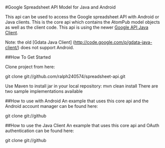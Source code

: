 #Google Spreadsheet API Model for Java and Android

This api can be used to access the Google spreadsheet API with Android or Java clients. This is the core api which contains the AtomPub model objects as well as the client code. This api is using the newer [Google API Java Client](http://code.google.com/p/google-api-java-client/).

Note: the old [Gdata Java Client] (http://code.google.com/p/gdata-java-client/) does not support Android.

##How To Get Started

Clone project from here: 

git clone git://github.com/ralph240574/spreadsheet-api.git

Use Maven to install jar in your local repository: mvn clean install
There are two sample implementations available

##How to use with Android
An example that uses this core api and the Android account manager can be found here:

git clone git://github 

##How to use the Java Client
An example that uses this core api and OAuth authentication can be found here: 

git clone git://github




